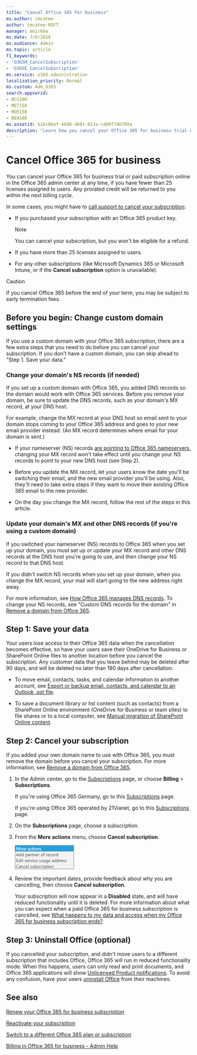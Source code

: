 ```yaml
---
title: "Cancel Office 365 for business"
ms.author: cmcatee
author: cmcatee-MSFT
manager: mnirkhe
ms.date: 7/6/2018
ms.audience: Admin
ms.topic: article
f1_keywords:
- 'O365M_CancelSubscription'
- 'O365E_CancelSubscription'
ms.service: o365-administration
localization_priority: Normal
ms.custom: Adm_O365
search.appverid:
- BCS160
- MET150
- MOE150
- BEA160
ms.assetid: b1bc0bef-4608-4601-813a-cdd9f746709a
description: "Learn how you cancel your Office 365 for business trial or paid subscription by using the Office 365 admin portal, or calling the Support."
---
```


# Cancel Office 365 for business

You can cancel your Office 365 for business trial or paid subscription online in the Office 365 admin center at any time, if you have fewer than 25 licenses assigned to users. Any prorated credit will be returned to you within the next billing cycle.
  
In some cases, you might have to [call support to cancel your subscription](../contact-support-for-business-products.md):
  
- If you purchased your subscription with an Office 365 product key.
    
    > [!NOTE]
    > You can cancel your subscription, but you won't be eligible for a refund. 
  
- If you have more than 25 licenses assigned to users.
    
- For any other subscriptions (like Microsoft Dynamics 365 or Microsoft Intune, or if the **Cancel subscription** option is unavailable). 
    
> [!CAUTION]
> If you cancel Office 365 before the end of your term, you may be subject to early termination fees. 
  
## Before you begin: Change custom domain settings
<a name="__top"> </a>

If you use a custom domain with your Office 365 subscription, there are a few extra steps that you need to do before you can cancel your subscription. If you don't have a custom domain, you can skip ahead to "Step 1. Save your data."
  
### Change your domain's NS records (if needed)

If you set up a custom domain with Office 365, you added DNS records so the domain would work with Office 365 services. Before you remove your domain, be sure to update the DNS records, such as your domain's MX record, at your DNS host.
  
For example, change the MX record at your DNS host so email sent to your domain stops coming to your Office 365 address and goes to your new email provider instead. (An MX record determines where email for your domain is sent.)
  
- If your nameserver (NS) records [are pointing to Office 365 nameservers](../setup/add-domain.md), changing your MX record won't take effect until you change your NS records to point to your new DNS host (see Step 2).
    
- Before you update the MX record, let your users know the date you'll be switching their email, and the new email provider you'll be using. Also, they'll need to take extra steps if they want to move their existing Office 365 email to the new provider.
    
- On the day you change the MX record, follow the rest of the steps in this article.
    
### Update your domain's MX and other DNS records (if you're using a custom domain)

If you switched your nameserver (NS) records to Office 365 when you set up your domain, you must set up or update your MX record and other DNS records at the DNS host you're going to use, and then change your NS record to that DNS host.
  
If you didn't switch NS records when you set up your domain, when you change the MX record, your mail will start going to the new address right away.
  
For more information, see [How Office 365 manages DNS records](https://support.office.com/article/5980474a-097f-4f21-a864-21245314957f.aspx). To change your NS records, see "Custom DNS records for the domain" in [Remove a domain from Office 365](../get-help-with-domains/remove-a-domain.md).
  
## Step 1: Save your data
<a name="__top"> </a>

Your users lose access to their Office 365 data when the cancellation becomes effective, so have your users save their OneDrive for Business or SharePoint Online files to another location before you cancel the subscription. Any customer data that you leave behind may be deleted after 90 days, and will be deleted no later than 180 days after cancellation.
  
- To move email, contacts, tasks, and calendar information to another account, see [Export or backup email, contacts, and calendar to an Outlook .pst file](https://support.office.com/article/14252b52-3075-4e9b-be4e-ff9ef1068f91.aspx).
    
- To save a document library or list content (such as contacts) from a SharePoint Online environment (OneDrive for Business or team sites) to file shares or to a local computer, see [Manual migration of SharePoint Online content](http://support.microsoft.com/kb/2783484).
    
## Step 2: Cancel your subscription
<a name="__top"> </a>

If you added your own domain name to use with Office 365, you must remove the domain before you cancel your subscription. For more information, see [Remove a domain from Office 365](../get-help-with-domains/remove-a-domain.md).
  
1. In the Admin center, go to the [Subscriptions](https://go.microsoft.com/fwlink/p/?linkid=842054) page, or choose **Billing** \> **Subscriptions**.
    
    If you're using Office 365 Germany, go to this [Subscriptions](https://go.microsoft.com/fwlink/p/?linkid=847745) page. 
    
    If you're using Office 365 operated by 21Vianet, go to this [Subscriptions](https://go.microsoft.com/fwlink/p/?linkid=850626) page. 
    
2. On the **Subscriptions** page, choose a subscription. 
    
3. From the **More actions** menu, choose **Cancel subscription**.
    
    ![Close up of the More Actions menu.](../media/befa74b7-62c1-42a3-a38e-db76a1c97dba.png)
  
4. Review the important dates, provide feedback about why you are cancelling, then choose **Cancel subscription**.
    
    Your subscription will now appear in a **Disabled** state, and will have reduced functionality until it is deleted. For more information about what you can expect when a paid Office 365 for business subscription is cancelled, see [What happens to my data and access when my Office 365 for business subscription ends?](what-if-my-subscription-expires-0.md)
    
## Step 3: Uninstall Office (optional)
<a name="__top"> </a>

If you cancelled your subscription, and didn't move users to a different subscription that includes Office, Office 365 will run in reduced functionality mode. When this happens, users can only read and print documents, and Office 365 applications will show [Unlicensed Product notifications](https://support.office.com/article/0d23d3c0-c19c-4b2f-9845-5344fedc4380.aspx). To avoid any confusion, have your users [uninstall Office](https://support.office.com/article/9dd49b83-264a-477a-8fcc-2fdf5dbf61d8.aspx) from their machines. 
  
## See also
<a name="__top"> </a>

[Renew your Office 365 for business subscription](renew-your-subscription.md)
  
[Reactivate your subscription](reactivate-your-subscription.md)
  
[Switch to a different Office 365 plan or subscription](switch-to-a-different-plan.md)
  
[Billing in Office 365 for business - Admin Help](subscriptions-and-billing.md)